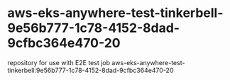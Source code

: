 # aws-eks-anywhere-test-tinkerbell-9e56b777-1c78-4152-8dad-9cfbc364e470-20
repository for use with E2E test job aws-eks-anywhere-test-tinkerbell:9e56b777-1c78-4152-8dad-9cfbc364e470-20

